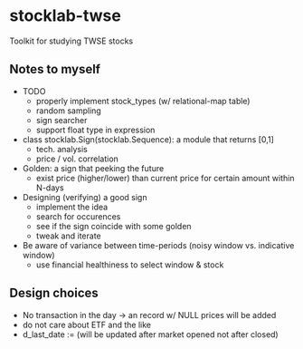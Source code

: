 # stocklab-twse
Toolkit for studying TWSE stocks

## Notes to myself
- TODO
  - properly implement stock_types (w/ relational-map table)
  - random sampling
  - sign searcher
  - support float type in expression
- class stocklab.Sign(stocklab.Sequence): a module that returns [0,1]
  - tech. analysis
  - price / vol. correlation
- Golden: a sign that peeking the future
  - exist price (higher/lower) than current price for certain amount within N-days
- Designing (verifying) a good sign
  - implement the idea
  - search for occurences
  - see if the sign coincide with some golden
  - tweak and iterate
- Be aware of variance between time-periods (noisy window vs. indicative window)
  - use financial healthiness to select window & stock

## Design choices
- No transaction in the day -> an record w/ NULL prices will be added
- do not care about ETF and the like
- d_last_date := (will be updated after market opened not after closed)
